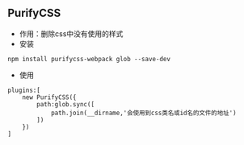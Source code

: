 ## PurifyCSS

* 作用：删除css中没有使用的样式
* 安装

```
npm install purifycss-webpack glob --save-dev
```

* 使用

```
plugins:[
    new PurifyCSS({
        path:glob.sync([
            path.join(__dirname,'会使用到css类名或id名的文件的地址')
        ])
    })
]
```



